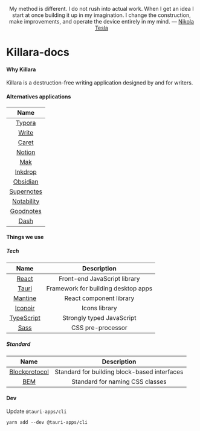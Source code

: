 <p align="center">My method is different. I do not rush into actual work. When I get an idea I start at once building it up in my imagination. I change the construction, make improvements, and operate the device entirely in my mind. ― <a href="https://www.goodreads.com/quotes/7143950-my-method-is-different-i-do-not-rush-into-actual">Nikola Tesla</a> </p>

# Killara-docs

#### Why Killara
Killara is a destruction-free writing application designed by and for writers.

#### Alternatives applications

| Name                                   |
| :---:                                  | 
| [Typora](https://typora.io/)           |
| [Write](https://write.as/)             |
| [Caret](https://caret.io/)             |
| [Notion](https://www.notion.so/)       |
| [Mak](https://inns.studio/mak)         | 
| [Inkdrop](https://www.inkdrop.app/)    |
| [Obsidian](https://obsidian.md/)       |
| [Supernotes](https://supernotes.app/)  |
| [Notability](https://notability.com/)  |
| [Goodnotes](https://www.goodnotes.com/)|
| [Dash](https://kapeli.com/dash)        |



#### Things we use

##### Tech

| Name                                                   | Description                                   |
| :---:                                                  | :---:                                         |
| [React](https://reactjs.org/)                          | Front-end JavaScript library                  |
| [Tauri](https://mantine.dev/)                          | Framework for building desktop apps           |
| [Mantine](https://mantine.dev/)                        | React component library                       |
| [Iconoir](https://iconoir.com/)                        | Icons library                                 |
| [TypeScript](https://www.typescriptlang.org/)          | Strongly typed JavaScript                     |
| [Sass](https://sass-lang.com/)                         | CSS pre-processor                             |


##### Standard

| Name                                                                             | Description                                      |
| :---:                                                                            | :---:                                            |
| [Blockprotocol](https://blockprotocol.org/)                                      | Standard for building block-based interfaces     |
| [BEM](https://andrew-barnes.medium.com/bem-and-sass-a-perfect-match-5e48d9bc3894)| Standard for naming CSS classes                  |




#### Dev

Update `@tauri-apps/cli`

```shell
yarn add --dev @tauri-apps/cli
```

